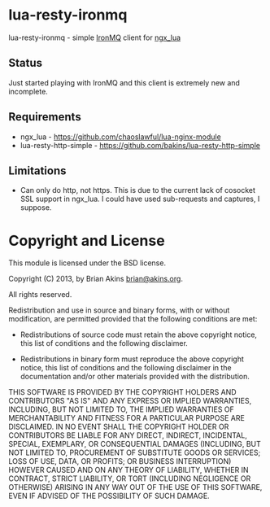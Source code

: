 # lua-resty-ironmq #

lua-resty-ironmq - simple [IronMQ](http://www.iron.io/) client for [ngx_lua](https://github.com/chaoslawful/lua-nginx-module)

## Status ##

Just started playing with IronMQ and this client is extremely new and incomplete.

## Requirements ##
- ngx_lua - https://github.com/chaoslawful/lua-nginx-module
- lua-resty-http-simple - https://github.com/bakins/lua-resty-http-simple

## Limitations ##

- Can only do http, not https.  This is due to the current lack of cosocket SSL support in ngx_lua.  I could have used sub-requests and captures, I suppose.


Copyright and License
=====================

This module is licensed under the BSD license.

Copyright (C) 2013, by Brian Akins <brian@akins.org>.

All rights reserved.

Redistribution and use in source and binary forms, with or without modification, are permitted provided that the following conditions are met:

* Redistributions of source code must retain the above copyright notice, this list of conditions and the following disclaimer.

* Redistributions in binary form must reproduce the above copyright notice, this list of conditions and the following disclaimer in the documentation and/or other materials provided with the distribution.

THIS SOFTWARE IS PROVIDED BY THE COPYRIGHT HOLDERS AND CONTRIBUTORS "AS IS" AND ANY EXPRESS OR IMPLIED WARRANTIES, INCLUDING, BUT NOT LIMITED TO, THE IMPLIED WARRANTIES OF MERCHANTABILITY AND FITNESS FOR A PARTICULAR PURPOSE ARE DISCLAIMED. IN NO EVENT SHALL THE COPYRIGHT HOLDER OR CONTRIBUTORS BE LIABLE FOR ANY DIRECT, INDIRECT, INCIDENTAL, SPECIAL, EXEMPLARY, OR CONSEQUENTIAL DAMAGES (INCLUDING, BUT NOT LIMITED TO, PROCUREMENT OF SUBSTITUTE GOODS OR SERVICES; LOSS OF USE, DATA, OR PROFITS; OR BUSINESS INTERRUPTION) HOWEVER CAUSED AND ON ANY THEORY OF LIABILITY, WHETHER IN CONTRACT, STRICT LIABILITY, OR TORT (INCLUDING NEGLIGENCE OR OTHERWISE) ARISING IN ANY WAY OUT OF THE USE OF THIS SOFTWARE, EVEN IF ADVISED OF THE POSSIBILITY OF SUCH DAMAGE.
